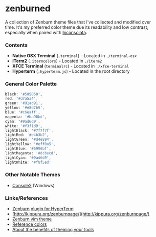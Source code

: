 # zenburned

A collection of Zenburn theme files that I've collected and modified over time. It's my preferred color theme due its readability and low contrast, especially when paired with [Inconsolata](http://www.levien.com/type/myfonts/inconsolata.html).

### Contents
- **Native OSX Terminal** (`.terminal`) - Located in `./terminal-osx`
- **ITerm2** (`.itermcolors`) - Located in `./iterm2`
- **XFCE Terminal** (`terminalrc`) - Located in `./xfce-terminal`
- **Hyperterm** (`.hyperterm.js`) - Located in the root directory

### General Color Palette
```javascript
black: '#505050',
red: '#d7a5a4',
green: '#91ad91',
yellow: '#e8d7b9',
blue: '#c6eaff',
magenta: '#ba90bd',
cyan: '#9ad6d9',
white: '#f3f1d9',
lightBlack: '#7f7f7f',
lightRed: '#e4b3b2',
lightGreen: '#d4e894',
lightYellow: '#eff0a5',
lightBlue: '#6996bf',
lightMagenta: '#dcbecd',
lightCyan: '#9ad6d9',
lightWhite: '#f8f5ed'
```

### Other Notable Themes
- [Console2](https://github.com/joonro/ConsoleZ-Color-Themes/blob/master/zenburn.xml) (Windows)

### Links/References
- [Zenburn plugin for HyperTerm](https://github.com/danyim/hyperterm-zenburn)
- [http://kippura.org/zenburnpage/](http://kippura.org/zenburnpage/)
- [Zenburn vim theme](https://github.com/jnurmine/Zenburn)
- [Reference colors](http://emacsredux.com/blog/2013/08/21/color-themes-redux/)
- [About the benefits of theming your tools](http://wynnnetherland.com/journal/a-stylesheet-author-s-guide-to-terminal-colors)

